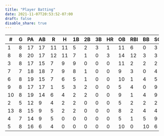 ```yaml
---
title: "Player Batting"
date: 2021-11-07T20:53:52-07:00
draft: false
disable_share: true
---
```


| #   | G   | PA  | AB  | R   | H   | 1B  | 2B  | 3B  | HR  | OB  | RBI | BB  | SO  | OBP   | AVG   |
| --- | --- | --- | --- | --- | --- | --- | --- | --- | --- | --- | --- | --- | --- | ----- | ----- |
| 1   | 8   | 17  | 17  | 11  | 11  | 5   | 2   | 3   | 1   | 11  | 6   | 0   | 3   | 0.647 | 0.647 |
| 8   | 8   | 20  | 17  | 12  | 11  | 7   | 1   | 0   | 3   | 14  | 12  | 3   | 3   | 0.700 | 0.647 |
| 3   | 8   | 17  | 15  | 7   | 9   | 9   | 0   | 0   | 0   | 11  | 2   | 2   | 2   | 0.647 | 0.600 |
| 7   | 7   | 18  | 18  | 7   | 9   | 8   | 1   | 0   | 0   | 9   | 3   | 0   | 4   | 0.500 | 0.500 |
| 6   | 8   | 19  | 15  | 7   | 6   | 5   | 1   | 0   | 0   | 10  | 1   | 4   | 5   | 0.526 | 0.400 |
| 9   | 8   | 17  | 17  | 1   | 5   | 3   | 2   | 0   | 0   | 5   | 4   | 0   | 9   | 0.294 | 0.294 |
| 10  | 8   | 19  | 14  | 6   | 4   | 2   | 2   | 0   | 0   | 9   | 1   | 4   | 9   | 0.474 | 0.286 |
| 2   | 5   | 12  | 9   | 4   | 2   | 2   | 0   | 0   | 0   | 5   | 2   | 2   | 2   | 0.417 | 0.222 |
| 13  | 8   | 15  | 9   | 5   | 2   | 2   | 0   | 0   | 0   | 8   | 2   | 4   | 4   | 0.533 | 0.222 |
| 4   | 7   | 14  | 9   | 5   | 0   | 0   | 0   | 0   | 0   | 5   | 1   | 5   | 9   | 0.357 | 0.000 |
| 5   | 8   | 16  | 6   | 4   | 0   | 0   | 0   | 0   | 0   | 10  | 0   | 10  | 6   | 0.625 | 0.000 |
